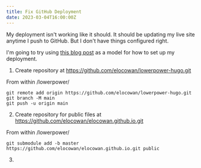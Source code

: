 ```yaml
---
title: Fix GitHub Deployment
date: 2023-03-04T16:00:00Z
---
```


My deployment isn't working like it should.
It should be updating my live site anytime I push to GitHub.
But I don't have things configured right.

I'm going to try using [this blog post](https://dev.to/aormsby/how-to-set-up-a-hugo-site-on-github-pages-with-git-submodules-106p) as a model for how to set up my deployment.

1. Create repository at https://github.com/elocowan/lowerpower-hugo.git

From within /lowerpower/
```
git remote add origin https://github.com/elocowan/lowerpower-hugo.git
git branch -M main
git push -u origin main
```
2. Create repository for public files at https://github.com/elocowan/elocowan.github.io.git

From within /lowerpower/
```
git submodule add -b master https://github.com/elocowan/elocowan.github.io.git public
```

3.
